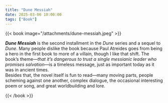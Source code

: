 ```yaml
---
title: "Dune Messiah"
date: 2025-03-06 10:00:00
tags: ["Book"]
---
```


{{< book image="/attachments/dune-messiah.jpeg" >}}

***Dune Messiah*** is the second installment in the *Dune* series and a sequel to *Dune*. Many people dislike the book because Paul Atreides goes from being a hero in the first book to more of a villain, though I like that shift. The book’s theme—*that it’s dangerous to trust a single messianic leader who promises salvation*—is a timeless message, just as important today as it was in ancient times.  
Besides that, the novel itself is fun to read—many moving parts, people scheming against one another, complex dialogue, the occasional interesting poem or song, and great worldbuilding and lore.  

{{< /book >}}
